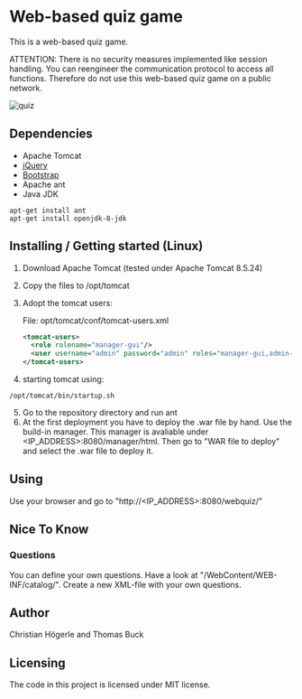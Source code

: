 # Web-based quiz game

This is a web-based quiz game.

ATTENTION: There is no security measures implemented like session handling. You can reengineer the communication protocol to access all functions. Therefore do not use this web-based quiz game on a public network. 

![quiz](https://user-images.githubusercontent.com/7523395/34353580-4e55baa4-ea29-11e7-9e03-906e91948b12.gif)

## Dependencies
* Apache Tomcat
* [jQuery](https://jquery.com/)
* [Bootstrap](http://getbootstrap.com/)
* Apache ant
* Java JDK

```shell
apt-get install ant
apt-get install openjdk-8-jdk
```

## Installing / Getting started (Linux)
  1) Download Apache Tomcat (tested under Apache Tomcat 8.5.24)
  2) Copy the files to /opt/tomcat
  3) Adopt the tomcat users:
  
      File: opt/tomcat/conf/tomcat-users.xml
      ```xml
      <tomcat-users>
        <role rolename="manager-gui"/>
        <user username="admin" password="admin" roles="manager-gui,admin-gui,manager-script,admin-script"/>
      </tomcat-users>
      ```
   4) starting tomcat using: 
   ```shell 
   /opt/tomcat/bin/startup.sh 
   ```
   5) Go to the repository directory and run ant
   6) At the first deployment you have to deploy the .war file by hand. Use the build-in manager. This manager is avaliable under <IP_ADDRESS>:8080/manager/html. Then go to "WAR file to deploy" and select the .war file to deploy it.

## Using
  Use your browser and go to "http://<IP_ADDRESS>:8080/webquiz/"

## Nice To Know

### Questions
You can define your own questions. Have a look at "/WebContent/WEB-INF/catalog/". Create a new XML-file with your own questions.

## Author
Christian Högerle and Thomas Buck

## Licensing
The code in this project is licensed under MIT license.
